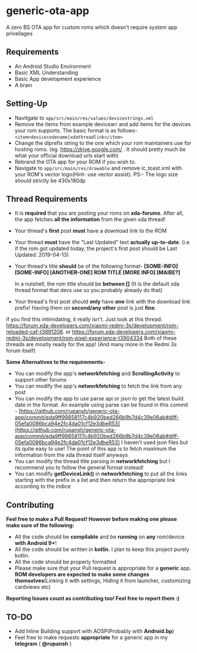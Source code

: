# generic-ota-app

A zero BS OTA app for custom roms which doesn't require system app privellages

## Requirements
- An Android Studio Environment
- Basic XML Understanding
- Basic App development experience
- A brain

## Setting-Up

- Navitgate to `app/src/main/res/values/devicestrings.xml`
- Remove the items from example devicearr and add items for  the devices your rom supports. The basic format is as follows-
`<item>devicecodename|xdathreadlink</item>`
- Change the dlprefix string to the one which your rom maintainers use for hosting roms. (eg. https://drive.google.com/ . It should pretty much be what your official download urls start with)
- Rebrand the OTA app for your ROM if you wish to.
- Navigate to `app/src/main/res/drawable` and remove ic_toast.xml with your ROM's vector logo(Hint- use vector assist). PS:- The logo size should strictly be 430x180dp

## Thread Requirements

- It is **required** that you are posting your roms on **xda-forums**. After all, the app fetches **all the information** from the given xda thread!
- Your thread's **first** post **must** have a download link to the ROM
- Your thread **must** have the "Last Updated" text **actually up-to-date**. (i.e if the rom got updated today, the project's first post should be Last Updated: 2019-04-13)
- Your thread's title **should** be of the following format-
 **[SOME-INFO] [SOME-INFO] [ANOTHER-ONE] ROM TITLE [MORE INFO] [MAIBE?]**
    
    In a nutshell, the rom title should be **between []** (It is the default xda thread format that devs use so you probably already do that)
- Your thread's first post should **only** have **one** link with the download link prefix! Having them on **second/any other** post is just **fine**.

if you find this intimidating, it really isn't. Just look at this thread: https://forum.xda-developers.com/xiaomi-redmi-3s/development/rom-reloaded-caf-t3891208. or https://forum.xda-developers.com/xiaomi-redmi-3s/development/rom-pixel-experience-t3904334
Both of these threads are mostly ready for the app! (And many more in the Redmi 3s forum itself)

**Some Alternatives to the requirements-**

- You can modify the app's **networkfetching** and **ScrollingActivity** to support other forums
- You can modify the app's **networkfetching** to fetch the link from any post
- You can modify the app to use parse api or json to get the latest build date in the format. An example using parse can be found in this commit - [https://github.com/rupansh/generic-ota-app/commit/eda9ff99858117c4b920bed266b9b7d4c39e06ab#diff-05efa0086bca94e2fc4da01cf12e3dbeR53](https://github.com/rupansh/generic-ota-app/commit/eda9ff99858117c4b920bed266b9b7d4c39e06ab#diff-05efa0086bca94e2fc4da01cf12e3dbeR53) I haven't used json files but its quite easy to use! The point of this app is to fetch maximum the information from the xda thread itself anyways
- You can modify the thread title parsing in **networkfetching** but I recommend you to follow the general format instead!
-  You can modify **getDeviceLink()** in **networkfetching** to put all the links starting with the prefix in a list and then return the appropriate link according to the indice

## Contributing

**Feel free to make a Pull Request! However before making one please make sure of the following:**

- All the code should be **compilable** and be **running** on **any** rom/device **with Android 9+**!
- All the code should be written in **kotlin**. I plan to keep this project purely kotlin.
- All the code should be properly formatted
- Please make sure that your Pull request is appropriate for a **generic** app. **ROM developers are expected to make some changes themselves**(Linking it with settings, Hiding it from launcher, customizing cardviews etc)

**Reporting Issues count as contributing too! Feel free to report them :)**


## TO-DO

- Add Inline Building support with AOSP(Probably with **Android.bp**)
- Feel free to make requests **appropriate** for a generic app in my **telegram** ( **@rupansh** )
